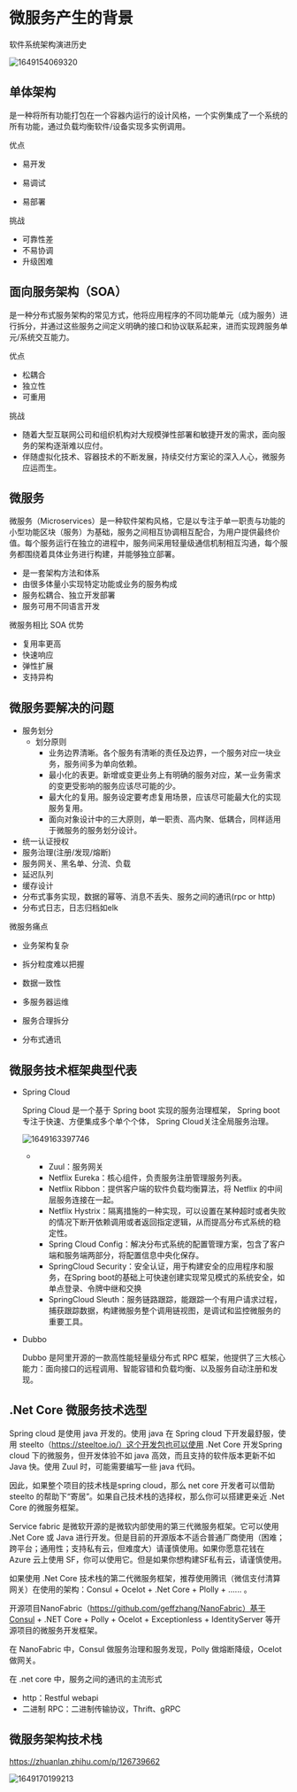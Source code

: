 # 微服务产生的背景

软件系统架构演进历史

![1649154069320](什么是微服务/1649154069320.png)



## 单体架构

是一种将所有功能打包在一个容器内运行的设计风格，一个实例集成了一个系统的所有功能，通过负载均衡软件/设备实现多实例调用。



优点

- 易开发

- 易调试

- 易部署

挑战

- 可靠性差
- 不易协调
- 升级困难



## 面向服务架构（SOA）

是一种分布式服务架构的常见方式，他将应用程序的不同功能单元（成为服务）进行拆分，并通过这些服务之间定义明确的接口和协议联系起来，进而实现跨服务单元/系统交互能力。



优点

- 松耦合
- 独立性
- 可重用

挑战

- 随着大型互联网公司和组织机构对大规模弹性部署和敏捷开发的需求，面向服务的架构逐渐难以应付。
- 伴随虚拟化技术、容器技术的不断发展，持续交付方案论的深入人心，微服务应运而生。



## 微服务

微服务（Microservices）是一种软件架构风格，它是以专注于单一职责与功能的小型功能区块（服务）为基础，服务之间相互协调相互配合，为用户提供最终价值。每个服务运行在独立的进程中，服务间采用轻量级通信机制相互沟通，每个服务都围绕着具体业务进行构建，并能够独立部署。

- 是一套架构方法和体系
- 由很多体量小实现特定功能或业务的服务构成
- 服务松耦合、独立开发部署
- 服务可用不同语言开发



微服务相比 SOA 优势

- 复用率更高
- 快速响应
- 弹性扩展
- 支持异构



## 微服务要解决的问题

- 服务划分
  - 划分原则
    - 业务边界清晰。各个服务有清晰的责任及边界，一个服务对应一块业务，服务间多为单向依赖。
    - 最小化的表更。新增或变更业务上有明确的服务对应，某一业务需求的变更受影响的服务应该尽可能的少。
    - 最大化的复用。服务设定要考虑复用场景，应该尽可能最大化的实现服务复用。
    - 面向对象设计中的三大原则，单一职责、高内聚、低耦合，同样适用于微服务的服务划分设计。
- 统一认证授权
- 服务治理(注册/发现/熔断)
- 服务网关、黑名单、分流、负载
- 延迟队列
- 缓存设计
- 分布式事务实现，数据的幂等、消息不丢失、服务之间的通讯(rpc or http)
- 分布式日志，日志归档如elk



微服务痛点

- 业务架构复杂
- 拆分粒度难以把握

- 数据一致性
- 多服务器运维
- 服务合理拆分
- 分布式通讯





## 微服务技术框架典型代表

- Spring Cloud

  Spring Cloud 是一个基于 Spring boot 实现的服务治理框架， Spring boot 专注于快速、方便集成多个单个个体， Spring Cloud关注全局服务治理。



  ![1649163397746](什么是微服务/1649163397746.png)



  - 
      - Zuul：服务网关
      - Netflix Eureka：核心组件，负责服务注册管理服务列表。
      - Netflix Ribbon：提供客户端的软件负载均衡算法，将 Netflix 的中间层服务连接在一起。
      - Netflix Hystrix：隔离措施的一种实现，可以设置在某种超时或者失败的情况下断开依赖调用或者返回指定逻辑，从而提高分布式系统的稳定性。 
      - Spring Cloud Config：解决分布式系统的配置管理方案，包含了客户端和服务端两部分，将配置信息中央化保存。
      - SpringCloud Security：安全认证，用于构建安全的应用程序和服务，在Spring boot的基础上可快速创建实现常见模式的系统安全，如单点登录、令牌中继和交换
      - SpringCloud Sleuth：服务链路跟踪，能跟踪一个有用户请求过程，捕获跟踪数据，构建微服务整个调用链视图，是调试和监控微服务的重要工具。




- Dubbo

  Dubbo 是阿里开源的一款高性能轻量级分布式 RPC 框架，他提供了三大核心能力：面向接口的远程调用、智能容错和负载均衡、以及服务自动注册和发现。



## .Net Core 微服务技术选型

Spring cloud 是使用 java 开发的。使用 java 在 Spring cloud 下开发最舒服，使用 steelto（https://steeltoe.io/）这个开发包也可以使用 .Net Core 开发Spring cloud 下的微服务，但开发体验不如 java 高效，而且支持的软件版本更新不如 Java 快。使用 Zuul 时，可能需要编写一些 java 代码。

因此，如果整个项目的技术栈是spring cloud，那么 net core 开发者可以借助 steelto 的帮助下“寄居”。如果自己技术栈的选择权，那么你可以搭建更亲近  .Net Core  的微服务框架。

Service fabric 是微软开源的是微软内部使用的第三代微服务框架。它可以使用 .Net Core 或 Java 进行开发。但是目前的开源版本不适合普通厂商使用（困难；跨平台；通用性；支持私有云，但难度大）请谨慎使用。如果你愿意花钱在 Azure 云上使用 SF，你可以使用它。但是如果你想构建SF私有云，请谨慎使用。

如果使用 .Net Core 技术栈的第二代微服务框架，推荐使用腾讯（微信支付清算网关）在使用的架构：Consul + Ocelot + .Net Core + Plolly + ...... 。



开源项目NanoFabric（https://github.com/geffzhang/NanoFabric）基于Consul + .NET Core + Polly + Ocelot + Exceptionless + IdentityServer 等开源项目的微服务开发框架。

在 NanoFabric 中，Consul 做服务治理和服务发现，Polly 做熔断降级，Ocelot做网关。



在 .net core 中，服务之间的通讯的主流形式

- http：Restful webapi
- 二进制 RPC：二进制传输协议，Thrift、gRPC



## 微服务架构技术栈

https://zhuanlan.zhihu.com/p/126739662

![1649170199213](什么是微服务/1649170199213.png)




